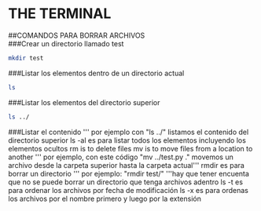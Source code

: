 # THE TERMINAL</br>
##COMANDOS PARA BORRAR ARCHIVOS </br>
###Crear un directorio llamado test </br>
```bash
mkdir test
```
###Listar los elementos dentro de un directorio actual
```bash
ls
```
###Listar los elementos del directorio superior
```bash
ls ../
```
###Listar el contenido
''' por ejemplo con "ls ../" listamos el contenido del directorio superior
ls -al es para listar todos los elementos incluyendo los elementos ocultos
rm is to delete files
mv is to move files from a location to another
''' por ejemplo, con este código "mv ../test.py ." movemos un archivo desde la carpeta superior hasta la carpeta actual'''
rmdir es para borrar un directorio
''' por ejemplo: "rmdir test/"
'''hay que tener encuenta que no se puede borrar un directorio que tenga archivos adentro
ls -t es para ordenar los archivos por fecha de modificación
ls -x es para ordenas los archivos por el nombre primero y luego por la extensión
